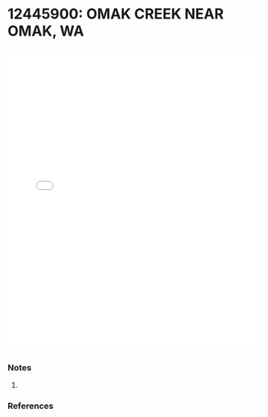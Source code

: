 # 12445900: OMAK CREEK NEAR OMAK, WA

<iframe src="/_static/stations/12445900_fdc.html" width="100%" height="600" frameborder="0"></iframe>

### Notes
1. 

### References


